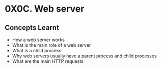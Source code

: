 # 0X0C. Web server

## Concepts Learnt
- How a web server works
- What is the main role of a web server
- What is a child process
- Why web servers usually have a parent process and child processes
- What are the main HTTP requests
